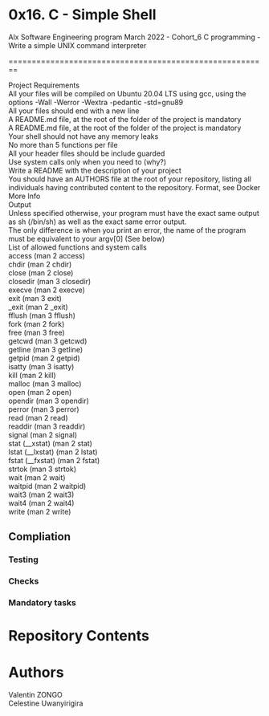 # 0x16. C - Simple Shell
Alx Software Engineering program March 2022 - Cohort_6
C programming - Write a simple UNIX command interpreter

========================================================


Project Requirements  
All your files will be compiled on Ubuntu 20.04 LTS using gcc, using the options -Wall -Werror -Wextra -pedantic -std=gnu89  
All your files should end with a new line  
A README.md file, at the root of the folder of the project is mandatory  
A README.md file, at the root of the folder of the project is mandatory  
Your shell should not have any memory leaks  
No more than 5 functions per file  
All your header files should be include guarded  
Use system calls only when you need to (why?)  
Write a README with the description of your project  
You should have an AUTHORS file at the root of your repository, listing all individuals having contributed content to the repository. Format, see Docker  
More Info  
Output  
Unless specified otherwise, your program must have the exact same output as sh (/bin/sh) as well as the exact same error output.  
The only difference is when you print an error, the name of the program must be equivalent to your argv[0] (See below)  
List of allowed functions and system calls  
access (man 2 access)  
chdir (man 2 chdir)  
close (man 2 close)  
closedir (man 3 closedir)  
execve (man 2 execve)  
exit (man 3 exit)  
_exit (man 2 _exit)  
fflush (man 3 fflush)  
fork (man 2 fork)  
free (man 3 free)  
getcwd (man 3 getcwd)  
getline (man 3 getline)  
getpid (man 2 getpid)  
isatty (man 3 isatty)  
kill (man 2 kill)  
malloc (man 3 malloc)  
open (man 2 open)  
opendir (man 3 opendir)  
perror (man 3 perror)  
read (man 2 read)  
readdir (man 3 readdir)  
signal (man 2 signal)  
stat (__xstat) (man 2 stat)  
lstat (__lxstat) (man 2 lstat)  
fstat (__fxstat) (man 2 fstat)  
strtok (man 3 strtok)  
wait (man 2 wait)  
waitpid (man 2 waitpid)  
wait3 (man 2 wait3)  
wait4 (man 2 wait4)  
write (man 2 write)  
## Compliation  
### Testing  
### Checks  
### Mandatory tasks
# Repository Contents



# Authors
Valentin ZONGO  
Celestine Uwanyirigira
